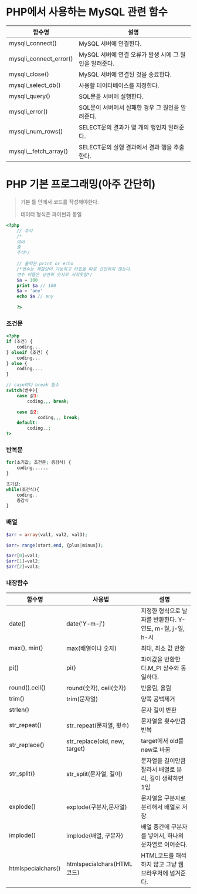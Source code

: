 # PHP에서 사용하는 MySQL 관련 함수

| 함수명                 | 설명                                                   |
| ---------------------- | ------------------------------------------------------ |
| mysqli_connect()       | MySQL 서버에 연결한다.                                 |
| mysqli_connect_error() | MySQL 서버에 연결 오류가 발생 시에 그 원인을 알려준다. |
| mysqli_close()         | MySQL 서버에 연결된 것을 종료한다.                     |
| mysqli_select_db()     | 사용할 데이터베이스를 지정한다.                        |
| mysqli_query()         | SQL문을 서버에 실행한다.                               |
| mysqli_error()         | SQL문이 서버에서 실패한 경우 그 원인을 알려준다.       |
| mysqli_num_rows()      | SELECT문의 결과가 몇 개의 행인지 알려준다.             |
| mysqli__fetch_array()  | SELECT문의 실행 결과에서 결과 행을 추출한다.           |



# PHP 기본 프로그래밍(아주 간단히)

> 기본 틀 안에서 코드를 작성해야한다.
>
> 데이터 형식은 파이썬과 동일
>
> 

```php
<?php
    // 주석
    /*
    여러
    줄
    주석*/
    
    // 출력은 print or echo 
    /*변수는 재할당이 가능하고 타입을 따로 선언하지 않는다.
    변수 이름은 당연히 숫자로 시작못함*/
    $a = 100
    print $a // 100
    $a = 'any'
    echo $a // any
    
    ?>
```



### 조건문

```php
<?php
if (조건) {
    coding...
} elseif (조건) {
    coding...
} else {
    coding....
}

// case마다 break 필수
switch(변수){
    case 값1:
        coding,,, break;

    case 값2:
            coding,,, break;
	default:
        coding..;
?>
```



### 반복문

```php
for(초기값; 조건문; 증감식) {
    coding......
}

초기값;
while(조건식){
    coding..
    증감식
}
```



### 배열

```php
$arr = array(val1, val2, val3);

$arr= range(start,end, {plus|minus});

$arr[0]=val1;
$arr[1]=val2;
$arr[2]=val3;
```



### 내장함수

| 함수명             | 사용법                        | 설명                                                        |
| ------------------ | ----------------------------- | ----------------------------------------------------------- |
| date()             | date('Y-m-j')                 | 지정한 형식으로 날짜를 반환한다. Y-연도, m-월,  j-일,  h-시 |
| max(), min()       | max(배열이나 숫자)            | 최대, 최소 값 반환                                          |
| pi()               | pi()                          | 파이값을 반환한다.M_PI 상수와 동일하다.                     |
| round().ceil()     | round(숫자), ceil(숫자)       | 반올림, 올림                                                |
| trim()             | trim(문자열)                  | 양쪽 공백제거                                               |
| strlen()           |                               | 문자 길이 반환                                              |
| str_repeat()       | str_repeat(문자열, 횟수)      | 문자열을 횟수만큼 반복                                      |
| str_replace()      | str_replace(old, new, target) | target에서 old를 new로 바꿈                                 |
| str_split()        | str_split(문자열, 길이)       | 문자열을 길이만큼 잘라서 배열로 분리, 길이 생략하면 1임     |
| explode()          | explode(구분자,문자열)        | 문자열을 구분자로 분리해서 배열로 저장                      |
| implode()          | implode(배열, 구분자)         | 배열 중간에 구분자를 넣어서, 하나의 문자열로 이어준다.      |
| htmlspecialchars() | htmlspecialchars(HTML코드)    | HTML코드를 해석하지 않고 그냥 웹브라우저에 넘겨준다.        |

